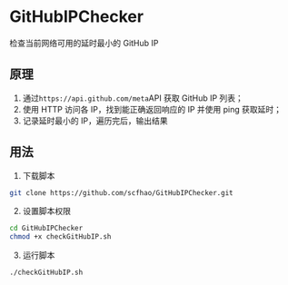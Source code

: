 # GitHubIPChecker

检查当前网络可用的延时最小的 GitHub IP

## 原理

1. 通过`https://api.github.com/meta`API 获取 GitHub IP 列表；
2. 使用 HTTP 访问各 IP，找到能正确返回响应的 IP 并使用 ping 获取延时；
3. 记录延时最小的 IP，遍历完后，输出结果

## 用法

1. 下载脚本

```bash
git clone https://github.com/scfhao/GitHubIPChecker.git
```

2. 设置脚本权限

```bash
cd GitHubIPChecker
chmod +x checkGitHubIP.sh
```

3. 运行脚本

```bash
./checkGitHubIP.sh
```
